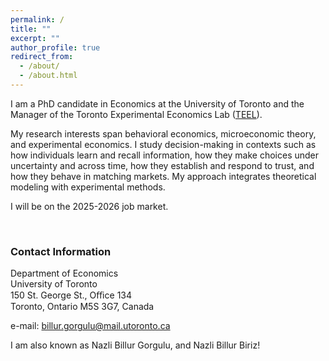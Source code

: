 ```yaml
---
permalink: /
title: ""
excerpt: ""
author_profile: true
redirect_from: 
  - /about/
  - /about.html
---
```

I am a PhD candidate in Economics at the University of Toronto and the Manager of the Toronto Experimental Economics Lab ([TEEL](https://teel.economics.utoronto.ca)).

My research interests span behavioral economics, microeconomic theory, and experimental economics. I study decision-making in contexts such as how individuals learn and recall information, how they make choices under uncertainty and across time, how they establish and respond to trust, and how they behave in matching markets. My approach integrates theoretical modeling with experimental methods.

I will be on the 2025-2026 job market.

<br>


### Contact Information
Department of Economics\
University of Toronto\
150 St. George St., Oﬃce 134\
Toronto, Ontario
M5S 3G7, Canada

e-mail: [billur.gorgulu@mail.utoronto.ca](billur.gorgulu@mail.utoronto.ca) 

I am also known as Nazli Billur Gorgulu, and Nazli Billur Biriz!










